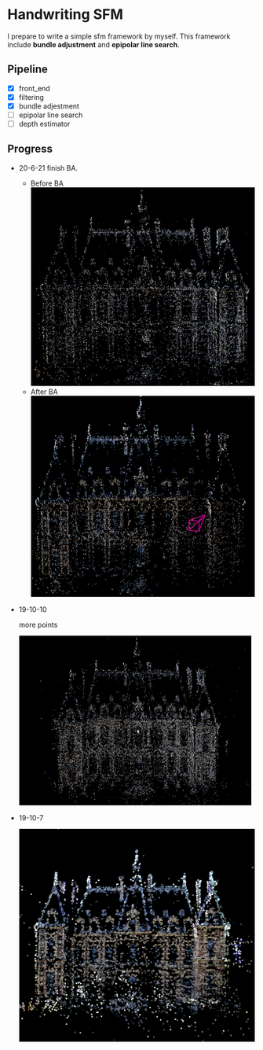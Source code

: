 # Handwriting SFM

I prepare to write a simple sfm framework by myself. This framework include **bundle adjustment** and **epipolar line search**.

## Pipeline

- [x] front_end
- [x] filtering
- [x] bundle adjestment
- [ ] epipolar line search
- [ ] depth estimator

## Progress

* 20-6-21 finish BA.
  * Before BA
    ![](resources/before_ba.png)
  * After BA
    ![](resources/after_ba.png)

* 19-10-10

  more points 

  ![](resources/10-10.gif)

* 19-10-7

  ![](resources/reconstruction.png)